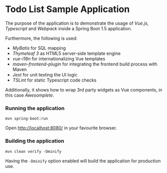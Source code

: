 # Todo List Sample Application #

The purpose of the application is to demonstrate the usage of *Vue.js*, *Typescript* and *Webpack* inside a Spring Boot 1.5 application.

Furthermore, the following is used:
- *MyBatis* for SQL mapping
- *Thymeleaf 3* as HTML5 server-side template engine
- *vue-i18n* for internationalizing Vue templates
- *maven-frontend-plugin* for integrating the frontend build process with Maven
- *Jest* for unit testing the UI logic
- *TSLint* for static Typescript code checks

Additionally, it shows how to wrap 3rd party widgets as Vue components, in this case *Awesomplete*.


### Running the application

    mvn spring-boot:run

Open [http://localhost:8080/](http://localhost:8080/) in your favourite browser.


### Building the application

    mvn clean verify -Dminify

Having the `-Dminify` option enabled will build the application for production use.
